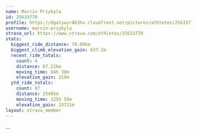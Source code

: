```yaml
---
name: Marcin Przybyla
id: 25633770
profile: https://dgalywyr863hv.cloudfront.net/pictures/athletes/25633770/12947173/2/large.jpg
username: marcin-przybyla
strava_url: https://www.strava.com/athletes/25633770
stats:
  biggest_ride_distance: 79.09km
  biggest_climb_elevation_gain: 637.2m
  recent_ride_totals:
    count: 4
    distance: 67.22km
    moving_time: 04h 38m
    elevation_gain: 319m
  ytd_ride_totals:
    count: 87
    distance: 2540km
    moving_time: 125h 56m
    elevation_gain: 23721m
layout: strava_member
--- 
```

...
